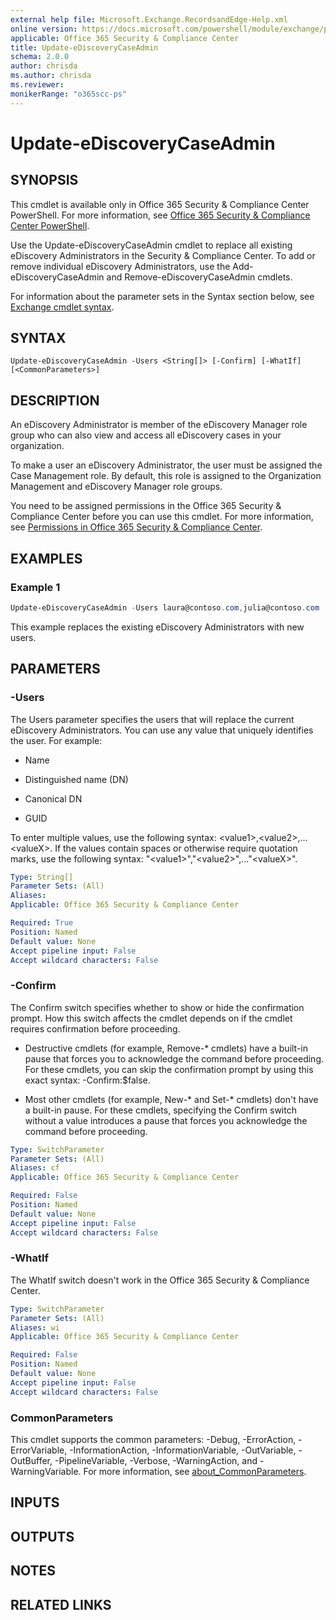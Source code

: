 ```yaml
---
external help file: Microsoft.Exchange.RecordsandEdge-Help.xml
online version: https://docs.microsoft.com/powershell/module/exchange/policy-and-compliance-ediscovery/update-ediscoverycaseadmin
applicable: Office 365 Security & Compliance Center
title: Update-eDiscoveryCaseAdmin
schema: 2.0.0
author: chrisda
ms.author: chrisda
ms.reviewer:
monikerRange: "o365scc-ps"
---
```


# Update-eDiscoveryCaseAdmin

## SYNOPSIS
This cmdlet is available only in Office 365 Security & Compliance Center PowerShell. For more information, see [Office 365 Security & Compliance Center PowerShell](https://docs.microsoft.com/powershell/exchange/office-365-scc/office-365-scc-powershell).

Use the Update-eDiscoveryCaseAdmin cmdlet to replace all existing eDiscovery Administrators in the Security & Compliance Center. To add or remove individual eDiscovery Administrators, use the Add-eDiscoveryCaseAdmin and Remove-eDiscoveryCaseAdmin cmdlets.

For information about the parameter sets in the Syntax section below, see [Exchange cmdlet syntax](https://docs.microsoft.com/powershell/exchange/exchange-server/exchange-cmdlet-syntax).

## SYNTAX

```
Update-eDiscoveryCaseAdmin -Users <String[]> [-Confirm] [-WhatIf] [<CommonParameters>]
```

## DESCRIPTION
An eDiscovery Administrator is member of the eDiscovery Manager role group who can also view and access all eDiscovery cases in your organization.

To make a user an eDiscovery Administrator, the user must be assigned the Case Management role. By default, this role is assigned to the Organization Management and eDiscovery Manager role groups.

You need to be assigned permissions in the Office 365 Security & Compliance Center before you can use this cmdlet. For more information, see [Permissions in Office 365 Security & Compliance Center](https://go.microsoft.com/fwlink/p/?LinkId=511920).

## EXAMPLES

### Example 1
```powershell
Update-eDiscoveryCaseAdmin -Users laura@contoso.com,julia@contoso.com
```

This example replaces the existing eDiscovery Administrators with new users.

## PARAMETERS

### -Users
The Users parameter specifies the users that will replace the current eDiscovery Administrators. You can use any value that uniquely identifies the user. For example:

- Name

- Distinguished name (DN)

- Canonical DN

- GUID

To enter multiple values, use the following syntax: \<value1\>,\<value2\>,...\<valueX\>. If the values contain spaces or otherwise require quotation marks, use the following syntax: "\<value1\>","\<value2\>",..."\<valueX\>".

```yaml
Type: String[]
Parameter Sets: (All)
Aliases:
Applicable: Office 365 Security & Compliance Center

Required: True
Position: Named
Default value: None
Accept pipeline input: False
Accept wildcard characters: False
```

### -Confirm
The Confirm switch specifies whether to show or hide the confirmation prompt. How this switch affects the cmdlet depends on if the cmdlet requires confirmation before proceeding.

- Destructive cmdlets (for example, Remove-\* cmdlets) have a built-in pause that forces you to acknowledge the command before proceeding. For these cmdlets, you can skip the confirmation prompt by using this exact syntax: -Confirm:$false.

- Most other cmdlets (for example, New-\* and Set-\* cmdlets) don't have a built-in pause. For these cmdlets, specifying the Confirm switch without a value introduces a pause that forces you acknowledge the command before proceeding.

```yaml
Type: SwitchParameter
Parameter Sets: (All)
Aliases: cf
Applicable: Office 365 Security & Compliance Center

Required: False
Position: Named
Default value: None
Accept pipeline input: False
Accept wildcard characters: False
```

### -WhatIf
The WhatIf switch doesn't work in the Office 365 Security & Compliance Center.

```yaml
Type: SwitchParameter
Parameter Sets: (All)
Aliases: wi
Applicable: Office 365 Security & Compliance Center

Required: False
Position: Named
Default value: None
Accept pipeline input: False
Accept wildcard characters: False
```

### CommonParameters
This cmdlet supports the common parameters: -Debug, -ErrorAction, -ErrorVariable, -InformationAction, -InformationVariable, -OutVariable, -OutBuffer, -PipelineVariable, -Verbose, -WarningAction, and -WarningVariable. For more information, see [about_CommonParameters](https://go.microsoft.com/fwlink/p/?LinkID=113216).

## INPUTS

###  

## OUTPUTS

###  

## NOTES

## RELATED LINKS
